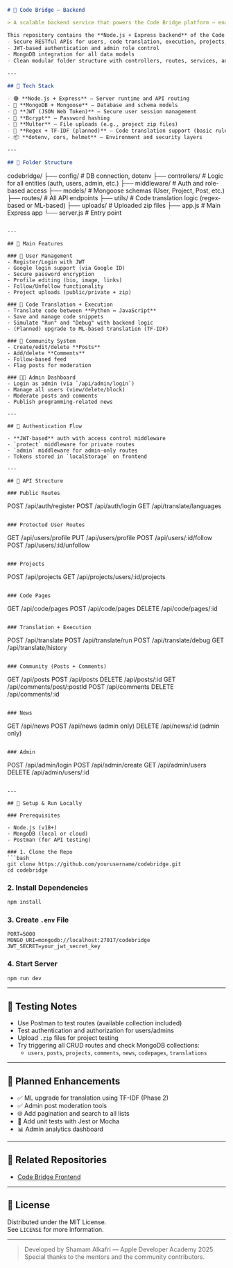 ```markdown
# 🧠 Code Bridge — Backend

> A scalable backend service that powers the Code Bridge platform — enabling real-time code translation, debugging, authentication, community interaction, and admin control.

This repository contains the **Node.js + Express backend** of the Code Bridge platform. It supports:
- Secure RESTful APIs for users, code translation, execution, projects, and community
- JWT-based authentication and admin role control
- MongoDB integration for all data models
- Clean modular folder structure with controllers, routes, services, and middleware

---

## 🚀 Tech Stack

- 🟢 **Node.js + Express** — Server runtime and API routing
- 🧰 **MongoDB + Mongoose** — Database and schema models
- 🔐 **JWT (JSON Web Token)** — Secure user session management
- 🔄 **Bcrypt** — Password hashing
- 📁 **Multer** — File uploads (e.g., project zip files)
- 🧠 **Regex + TF-IDF (planned)** — Code translation support (basic rule-based ML)
- 📦 **dotenv, cors, helmet** — Environment and security layers

---

## 📂 Folder Structure

```
codebridge/
├── config/             # DB connection, dotenv
├── controllers/        # Logic for all entities (auth, users, admin, etc.)
├── middleware/         # Auth and role-based access
├── models/             # Mongoose schemas (User, Project, Post, etc.)
├── routes/             # All API endpoints
├── utils/              # Code translation logic (regex-based or ML-based)
├── uploads/            # Uploaded zip files
├── app.js              # Main Express app
└── server.js           # Entry point
```

---

## 📌 Main Features

### 👤 User Management
- Register/Login with JWT
- Google login support (via Google ID)
- Secure password encryption
- Profile editing (bio, image, links)
- Follow/Unfollow functionality
- Project uploads (public/private + zip)

### 🧠 Code Translation + Execution
- Translate code between **Python ↔ JavaScript**
- Save and manage code snippets
- Simulate "Run" and "Debug" with backend logic
- (Planned) upgrade to ML-based translation (TF-IDF)

### 📢 Community System
- Create/edit/delete **Posts**
- Add/delete **Comments**
- Follow-based feed
- Flag posts for moderation

### 🧑‍💼 Admin Dashboard
- Login as admin (via `/api/admin/login`)
- Manage all users (view/delete/block)
- Moderate posts and comments
- Publish programming-related news

---

## 🔑 Authentication Flow

- **JWT-based** auth with access control middleware
- `protect` middleware for private routes
- `admin` middleware for admin-only routes
- Tokens stored in `localStorage` on frontend

---

## 🔐 API Structure

### Public Routes
```
POST    /api/auth/register
POST    /api/auth/login
GET     /api/translate/languages
```

### Protected User Routes
```
GET     /api/users/profile
PUT     /api/users/profile
POST    /api/users/:id/follow
POST    /api/users/:id/unfollow
```

### Projects
```
POST    /api/projects
GET     /api/projects/users/:id/projects
```

### Code Pages
```
GET     /api/code/pages
POST    /api/code/pages
DELETE  /api/code/pages/:id
```

### Translation + Execution
```
POST    /api/translate
POST    /api/translate/run
POST    /api/translate/debug
GET     /api/translate/history
```

### Community (Posts + Comments)
```
GET     /api/posts
POST    /api/posts
DELETE  /api/posts/:id
GET     /api/comments/post/:postId
POST    /api/comments
DELETE  /api/comments/:id
```

### News
```
GET     /api/news
POST    /api/news (admin only)
DELETE  /api/news/:id (admin only)
```

### Admin
```
POST    /api/admin/login
POST    /api/admin/create
GET     /api/admin/users
DELETE  /api/admin/users/:id
```

---

## 🔧 Setup & Run Locally

### Prerequisites

- Node.js (v18+)
- MongoDB (local or cloud)
- Postman (for API testing)

### 1. Clone the Repo
```bash
git clone https://github.com/yourusername/codebridge.git
cd codebridge
```

### 2. Install Dependencies
```bash
npm install
```

### 3. Create `.env` File
```
PORT=5000
MONGO_URI=mongodb://localhost:27017/codebridge
JWT_SECRET=your_jwt_secret_key
```

### 4. Start Server
```bash
npm run dev
```

---

## 🧪 Testing Notes

- Use Postman to test routes (available collection included)
- Test authentication and authorization for users/admins
- Upload `.zip` files for project testing
- Try triggering all CRUD routes and check MongoDB collections:
  - `users`, `posts`, `projects`, `comments`, `news`, `codepages`, `translations`

---

## 🧠 Planned Enhancements

- ✅ ML upgrade for translation using TF-IDF (Phase 2)
- ✅ Admin post moderation tools
- 🌐 Add pagination and search to all lists
- 🧪 Add unit tests with Jest or Mocha
- 📊 Admin analytics dashboard

---

## 📌 Related Repositories

- [Code Bridge Frontend](https://github.com/yourusername/codebridgefront)

---

## 📄 License

Distributed under the MIT License.  
See `LICENSE` for more information.

---

> Developed by Shamam Alkafri — Apple Developer Academy 2025  
> Special thanks to the mentors and the community contributors.

```
